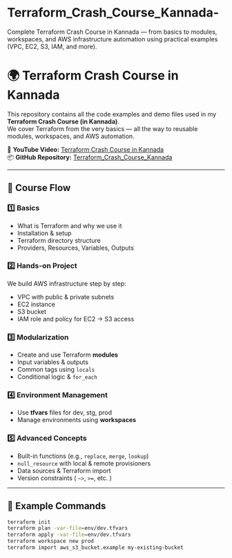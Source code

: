 # Terraform_Crash_Course_Kannada-
Complete Terraform Crash Course in Kannada — from basics to modules, workspaces, and AWS infrastructure automation using practical examples (VPC, EC2, S3, IAM, and more).

# 🌍 Terraform Crash Course in Kannada

This repository contains all the code examples and demo files used in my **Terraform Crash Course (in Kannada)**.  
We cover Terraform from the very basics — all the way to reusable modules, workspaces, and AWS automation.

🎥 **YouTube Video:** [Terraform Crash Course in Kannada](#)  
📦 **GitHub Repository:** [Terraform_Crash_Course_Kannada](https://github.com/iamkeerthik/Terraform_Crash_Course_Kannada)

---

## 🧱 Course Flow

### 1️⃣ Basics
- What is Terraform and why we use it
- Installation & setup
- Terraform directory structure
- Providers, Resources, Variables, Outputs

### 2️⃣ Hands-on Project
We build AWS infrastructure step by step:
- VPC with public & private subnets  
- EC2 instance  
- S3 bucket  
- IAM role and policy for EC2 → S3 access  

### 3️⃣ Modularization
- Create and use Terraform **modules**
- Input variables & outputs  
- Common tags using `locals`
- Conditional logic & `for_each`

### 4️⃣ Environment Management
- Use **tfvars** files for dev, stg, prod  
- Manage environments using **workspaces**

### 5️⃣ Advanced Concepts
- Built-in functions (e.g., `replace`, `merge`, `lookup`)
- `null_resource` with local & remote provisioners  
- Data sources & Terraform import  
- Version constraints ( `~>`, `>=`, etc. )

---

## 🧩 Example Commands

```bash
terraform init
terraform plan -var-file=env/dev.tfvars
terraform apply -var-file=env/dev.tfvars
terraform workspace new prod
terraform import aws_s3_bucket.example my-existing-bucket